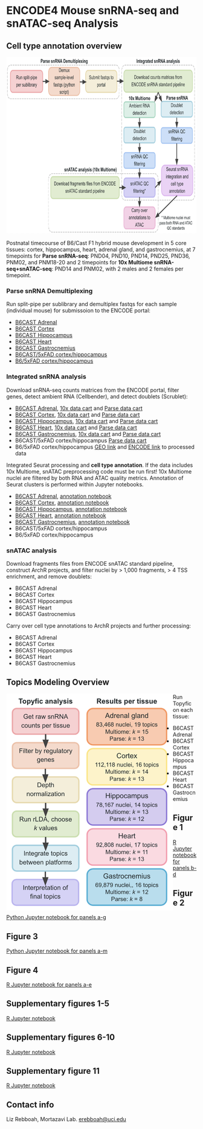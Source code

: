 # ENCODE4 Mouse snRNA-seq and snATAC-seq Analysis

## Cell type annotation overview

<img src="https://github.com/erebboah/enc4_mouse_paper/blob/main/enc4_mouse_sn_analysis.png" width="773" height="465">

Postnatal timecourse of B6/Cast F1 hybrid mouse development in 5 core tissues: cortex, hippocampus, heart, adrenal gland, and gastrocnemius, at 7 timepoints for **Parse snRNA-seq**: PND04, PND10, PND14, PND25, PND36, PNM02, and PNM18-20 and 2 timepoints for **10x Multiome snRNA-seq+snATAC-seq**: PND14 and PNM02, with 2 males and 2 females per timepoint.

### Parse snRNA Demultiplexing
Run split-pipe per sublibrary and demultiplex fastqs for each sample (individual mouse) for submissoion to the ENCODE portal:
   - [B6CAST Adrenal](https://github.com/erebboah/enc4_mouse_paper/tree/main/snrna/adrenal/scripts/parse_demux)
   - [B6CAST Cortex](https://github.com/erebboah/enc4_mouse_paper/tree/main/snrna/cortex/scripts/parse_demux)
   - [B6CAST Hippocampus](https://github.com/erebboah/enc4_mouse_paper/tree/main/snrna/hippocampus/scripts/parse_demux)
   - [B6CAST Heart](https://github.com/erebboah/enc4_mouse_paper/tree/main/snrna/heart/scripts/parse_demux)
   - [B6CAST Gastrocnemius](https://github.com/erebboah/enc4_mouse_paper/tree/main/snrna/gastrocnemius/scripts/parse_demux)
   - [B6CAST/5xFAD cortex/hippocampus](https://github.com/erebboah/enc4_mouse_paper/tree/main/snrna/5xfad_cast_brain/scripts/parse_demux)
   - [B6/5xFAD cortex/hippocampus](https://github.com/erebboah/enc4_mouse_paper/tree/main/snrna/5xfad_brain/scripts/parse_demux)

### Integrated snRNA analysis
Download snRNA-seq counts matrices from the ENCODE portal, filter genes, detect ambient RNA (Cellbender), and detect doublets (Scrublet):
   - [B6CAST Adrenal](https://github.com/erebboah/enc4_mouse_paper/tree/main/snrna/adrenal/scripts/preprocessing), [10x data cart](https://www.encodeproject.org/carts/enc4_mouse_snrna_10x_adrenal/) and [Parse data cart](https://www.encodeproject.org/carts/enc4_mouse_snrna_parse_adrenal/)
   - [B6CAST Cortex](https://github.com/erebboah/enc4_mouse_paper/tree/main/snrna/cortex/scripts/preprocessing), [10x data cart](https://www.encodeproject.org/carts/enc4_mouse_snrna_10x_cortex/) and [Parse data cart](https://www.encodeproject.org/carts/enc4_mouse_snrna_parse_cortex/)
   - [B6CAST Hippocampus](https://github.com/erebboah/enc4_mouse_paper/tree/main/snrna/hippocampus/scripts/preprocessing), [10x data cart](https://www.encodeproject.org/carts/enc4_mouse_snrna_10x_hippocampus/) and [Parse data cart](https://www.encodeproject.org/carts/enc4_mouse_snrna_parse_hippocampus/)
   - [B6CAST Heart](https://github.com/erebboah/enc4_mouse_paper/tree/main/snrna/heart/scripts/preprocessing), [10x data cart](https://www.encodeproject.org/carts/enc4_mouse_snrna_10x_heart/) and [Parse data cart](https://www.encodeproject.org/carts/enc4_mouse_snrna_parse_heart/)
   - [B6CAST Gastrocnemius](https://github.com/erebboah/enc4_mouse_paper/tree/main/snrna/gastrocnemius/scripts/preprocessing), [10x data cart](https://www.encodeproject.org/carts/enc4_mouse_snrna_10x_gastrocnemius/) and [Parse data cart](https://www.encodeproject.org/carts/enc4_mouse_snrna_parse_gastrocnemius/)
   - B6CAST/5xFAD cortex/hippocampus [Parse data cart](https://www.encodeproject.org/carts/enc4_mouse_snrna_parse_5xfad_ctx_hc/)
   - B6/5xFAD cortex/hippocampus [GEO link](https://www.ncbi.nlm.nih.gov/geo/query/acc.cgi?acc=GSE255965) and [ENCODE link](https://www.encodeproject.org/files/ENCFF237UOD/) to processed data

Integrated Seurat processing and **cell type annotation**. If the data includes 10x Multiome, snATAC preprocessing code must be run first! 10x Multiome nuclei are filtered by both RNA and ATAC quality metrics. Annotation of Seurat clusters is performed within Jupyter notebooks.
   - [B6CAST Adrenal](https://github.com/erebboah/enc4_mouse_paper/tree/main/snrna/adrenal/scripts/annotation), [annotation notebook](https://github.com/erebboah/enc4_mouse_paper/blob/main/snrna/adrenal/scripts/annotation/ADR_snRNA_annotation.ipynb)
   - [B6CAST Cortex](https://github.com/erebboah/enc4_mouse_paper/tree/main/snrna/cortex/scripts/annotation), [annotation notebook](https://github.com/erebboah/enc4_mouse_paper/blob/main/snrna/cortex/scripts/annotation/CX_snRNA_annotation.ipynb)
   - [B6CAST Hippocampus](https://github.com/erebboah/enc4_mouse_paper/tree/main/snrna/hippocampus/scripts/annotation), [annotation notebook](https://github.com/erebboah/enc4_mouse_paper/blob/main/snrna/hippocampus/scripts/annotation/HC_snRNA_annotation.ipynb)
   - [B6CAST Heart](https://github.com/erebboah/enc4_mouse_paper/tree/main/snrna/heart/scripts/annotation), [annotation notebook](https://github.com/erebboah/enc4_mouse_paper/blob/main/snrna/heart/scripts/annotation/HT_snRNA_annotation.ipynb)
   - [B6CAST Gastrocnemius](https://github.com/erebboah/enc4_mouse_paper/tree/main/snrna/gastrocnemius/scripts/annotation), [annotation notebook](https://github.com/erebboah/enc4_mouse_paper/blob/main/snrna/gastrocnemius/scripts/annotation/GC_snRNA_annotation.ipynb)
   - B6CAST/5xFAD cortex/hippocampus
   - B6/5xFAD cortex/hippocampus

### snATAC analysis
Download fragments files from ENCODE snATAC standard pipeline, construct ArchR projects, and filter nuclei by > 1,000 fragments, > 4 TSS enrichment, and remove doublets:
   - B6CAST Adrenal
   - B6CAST Cortex
   - B6CAST Hippocampus
   - B6CAST Heart
   - B6CAST Gastrocnemius

Carry over cell type annotations to ArchR projects and further processing:
   - B6CAST Adrenal
   - B6CAST Cortex
   - B6CAST Hippocampus
   - B6CAST Heart
   - B6CAST Gastrocnemius

## Topics Modeling Overview

<img align="left" src="https://github.com/erebboah/enc4_mouse_paper/blob/main/enc4_topyfic_overview.png" width="441" height="572">

Run Topyfic on each tissue:
   - B6CAST Adrenal
   - B6CAST Cortex
   - B6CAST Hippocampus
   - B6CAST Heart
   - B6CAST Gastrocnemius

## Figure 1
[R Jupyter notebook for panels b-d](https://github.com/erebboah/enc4_mouse_paper/blob/main/figures/Fig1.ipynb)
## Figure 2
[Python Jupyter notebook for panels a-g](https://github.com/erebboah/enc4_mouse_paper/blob/main/figures/Fig2.ipynb)
## Figure 3
[Python Jupyter notebook for panels a-m](https://github.com/erebboah/enc4_mouse_paper/blob/main/figures/Fig3.ipynb)
## Figure 4
[R Jupyter notebook for panels a-e](https://github.com/erebboah/enc4_mouse_paper/blob/main/figures/Fig4_a-e.ipynb)
## Supplementary figures 1-5
[R Jupyter notebook](https://github.com/erebboah/enc4_mouse_paper/blob/main/figures/Supp_fig_1-5.ipynb)
## Supplementary figures 6-10
[R Jupyter notebook](https://github.com/erebboah/enc4_mouse_paper/blob/main/figures/Supp_fig_6-10.ipynb)
## Supplementary figure 11
[R Jupyter notebook](https://github.com/erebboah/enc4_mouse_paper/blob/main/figures/Supp_fig11.ipynb)

## Contact info
Liz Rebboah, Mortazavi Lab. erebboah@uci.edu

